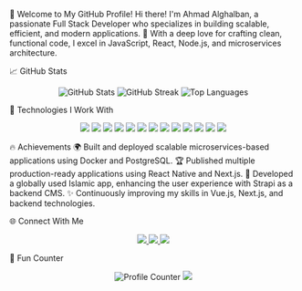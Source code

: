 🌟 Welcome to My GitHub Profile!
Hi there! I'm Ahmad Alghalban, a passionate Full Stack Developer who specializes in building scalable, efficient, and modern applications. 🚀
With a deep love for crafting clean, functional code, I excel in JavaScript, React, Node.js, and microservices architecture.

📈 GitHub Stats
<div align="center"> <img src="https://github-readme-stats.vercel.app/api?username=AhmadAl-Ghalban&show_icons=true&theme=radical&count_private=true" alt="GitHub Stats" /> <img src="https://github-readme-streak-stats.herokuapp.com/?user=AhmadAl-Ghalban&theme=radical" alt="GitHub Streak" /> <img src="https://github-readme-stats.vercel.app/api/top-langs/?username=AhmadAl-Ghalban&layout=compact&theme=radical" alt="Top Languages" /> </div>

🚀 Technologies I Work With
<p align="center"> <img src="https://img.shields.io/badge/Code-JavaScript-informational?style=flat&logo=javascript&color=F7DF1E" /> <img src="https://img.shields.io/badge/Code-TypeScript-blue?style=flat&logo=typescript&color=007ACC" /> <img src="https://img.shields.io/badge/Code-React-blue?style=flat&logo=react&color=61DAFB" /> <img src="https://img.shields.io/badge/Code-React_Native-blue?style=flat&logo=react&color=61DAFB" /> <img src="https://img.shields.io/badge/Code-Node.js-green?style=flat&logo=node.js&color=339933" /> <img src="https://img.shields.io/badge/Code-Next.js-black?style=flat&logo=next.js&color=000000" /> <img src="https://img.shields.io/badge/Code-Vue.js-green?style=flat&logo=vue.js&color=4FC08D" /> <img src="https://img.shields.io/badge/Code-MongoDB-green?style=flat&logo=mongodb&color=47A248" /> <img src="https://img.shields.io/badge/Code-PostgreSQL-blue?style=flat&logo=postgresql&color=4169E1" /> <img src="https://img.shields.io/badge/Code-Strapi-purple?style=flat&logo=strapi&color=8A2BE2" /> <img src="https://img.shields.io/badge/Code-Express-black?style=flat&logo=express&color=000000" /> <img src="https://img.shields.io/badge/Tools-Docker-blue?style=flat&logo=docker&color=2496ED" /> <img src="https://img.shields.io/badge/Tools-Git-red?style=flat&logo=git&color=F05032" /> </p>

🔥 Achievements
🌍 Built and deployed scalable microservices-based applications using Docker and PostgreSQL.
🏆 Published multiple production-ready applications using React Native and Next.js.
🚀 Developed a globally used Islamic app, enhancing the user experience with Strapi as a backend CMS.
✨ Continuously improving my skills in Vue.js, Next.js, and backend technologies.

🌐 Connect With Me
<div align="center"> <a href="https://www.linkedin.com/in/YOUR_LINKEDIN" target="_blank"> <img src="https://img.shields.io/badge/LinkedIn-blue?style=flat&logo=linkedin&logoColor=white" /> </a> <a href="mailto:your.email@gmail.com" target="_blank"> <img src="https://img.shields.io/badge/Email-red?style=flat&logo=gmail&logoColor=white" /> </a> <a href="https://YOUR_PORTFOLIO_LINK" target="_blank"> <img src="https://img.shields.io/badge/Portfolio-black?style=flat&logo=github&logoColor=white" /> </a> </div>

🌟 Fun Counter
<p align="center"> <img src="https://komarev.com/ghpvc/?username=AhmadAl-Ghalban&label=Profile%20Views&color=green&style=flat" alt="Profile Counter" /> <img src="https://img.shields.io/github/followers/AhmadAl-Ghalban?label=Followers&style=social" /> </p>

